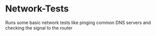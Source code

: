 # Network-Tests
Runs some basic network tests like pinging common DNS servers and checking the signal to the router
